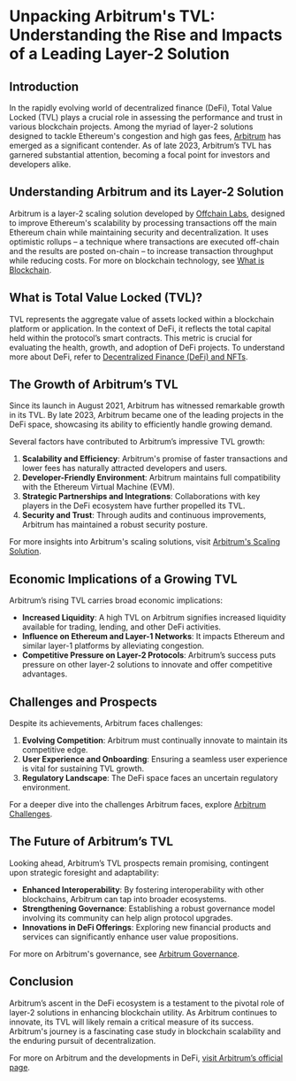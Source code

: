 # Unpacking Arbitrum's TVL: Understanding the Rise and Impacts of a Leading Layer-2 Solution

## Introduction

In the rapidly evolving world of decentralized finance (DeFi), Total Value Locked (TVL) plays a crucial role in assessing the performance and trust in various blockchain projects. Among the myriad of layer-2 solutions designed to tackle Ethereum's congestion and high gas fees, [Arbitrum](https://offchainlabs.com/) has emerged as a significant contender. As of late 2023, Arbitrum’s TVL has garnered substantial attention, becoming a focal point for investors and developers alike.

## Understanding Arbitrum and its Layer-2 Solution

Arbitrum is a layer-2 scaling solution developed by [Offchain Labs](https://offchainlabs.com/), designed to improve Ethereum's scalability by processing transactions off the main Ethereum chain while maintaining security and decentralization. It uses optimistic rollups – a technique where transactions are executed off-chain and the results are posted on-chain – to increase transaction throughput while reducing costs. For more on blockchain technology, see [What is Blockchain](https://www.license-token.com/wiki/what-is-blockchain).

## What is Total Value Locked (TVL)?

TVL represents the aggregate value of assets locked within a blockchain platform or application. In the context of DeFi, it reflects the total capital held within the protocol’s smart contracts. This metric is crucial for evaluating the health, growth, and adoption of DeFi projects. To understand more about DeFi, refer to [Decentralized Finance (DeFi) and NFTs](https://www.license-token.com/wiki/decentralized-finance-de-fi-and-nf-ts).

## The Growth of Arbitrum’s TVL

Since its launch in August 2021, Arbitrum has witnessed remarkable growth in its TVL. By late 2023, Arbitrum became one of the leading projects in the DeFi space, showcasing its ability to efficiently handle growing demand.

Several factors have contributed to Arbitrum’s impressive TVL growth:

1. **Scalability and Efficiency**: Arbitrum's promise of faster transactions and lower fees has naturally attracted developers and users.
2. **Developer-Friendly Environment**: Arbitrum maintains full compatibility with the Ethereum Virtual Machine (EVM).
3. **Strategic Partnerships and Integrations**: Collaborations with key players in the DeFi ecosystem have further propelled its TVL.
4. **Security and Trust**: Through audits and continuous improvements, Arbitrum has maintained a robust security posture.

For more insights into Arbitrum's scaling solutions, visit [Arbitrum's Scaling Solution](https://www.license-token.com/wiki/arbitrum-scaling-solution).

## Economic Implications of a Growing TVL

Arbitrum’s rising TVL carries broad economic implications:

- **Increased Liquidity**: A high TVL on Arbitrum signifies increased liquidity available for trading, lending, and other DeFi activities.
- **Influence on Ethereum and Layer-1 Networks**: It impacts Ethereum and similar layer-1 platforms by alleviating congestion.
- **Competitive Pressure on Layer-2 Protocols**: Arbitrum’s success puts pressure on other layer-2 solutions to innovate and offer competitive advantages.

## Challenges and Prospects

Despite its achievements, Arbitrum faces challenges:

1. **Evolving Competition**: Arbitrum must continually innovate to maintain its competitive edge.
2. **User Experience and Onboarding**: Ensuring a seamless user experience is vital for sustaining TVL growth.
3. **Regulatory Landscape**: The DeFi space faces an uncertain regulatory environment.

For a deeper dive into the challenges Arbitrum faces, explore [Arbitrum Challenges](https://www.license-token.com/wiki/arbitrum-challenges).

## The Future of Arbitrum’s TVL

Looking ahead, Arbitrum’s TVL prospects remain promising, contingent upon strategic foresight and adaptability:

- **Enhanced Interoperability**: By fostering interoperability with other blockchains, Arbitrum can tap into broader ecosystems.
- **Strengthening Governance**: Establishing a robust governance model involving its community can help align protocol upgrades.
- **Innovations in DeFi Offerings**: Exploring new financial products and services can significantly enhance user value propositions.

For more on Arbitrum's governance, see [Arbitrum Governance](https://www.license-token.com/wiki/arbitrum-governance).

## Conclusion

Arbitrum’s ascent in the DeFi ecosystem is a testament to the pivotal role of layer-2 solutions in enhancing blockchain utility. As Arbitrum continues to innovate, its TVL will likely remain a critical measure of its success. Arbitrum's journey is a fascinating case study in blockchain scalability and the enduring pursuit of decentralization. 

For more on Arbitrum and the developments in DeFi, [visit Arbitrum’s official page](https://offchainlabs.com/).